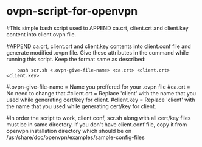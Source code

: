 # ovpn-script-for-openvpn
#This simple bash script used to APPEND ca.crt, client.crt and client.key content into client.ovpn file.

#APPEND ca.crt, client.crt and client.key contents into client.conf file and generate modified .ovpn file. Give these attributes in the command while running this script. Keep the format same as described:

        bash scr.sh <.ovpn-give-file-name> <ca.crt> <client.crt> <client.key>

#.ovpn-give-file-name = Name you preffered for your .ovpn file
#ca.crt = No need to change that
#client.crt = Replace 'client' with the name that you used while generating cert/key for client.
#client.key = Replace 'client' with the name that you used while generating cert/key for client.

#In order the script to work, client.conf, scr.sh along with all cert/key files must be in same directory. If you don't have client.conf file, copy it from openvpn installation directory which should be on    /usr/share/doc/openvpn/examples/sample-config-files
